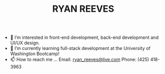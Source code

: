 <div id="header" align="center"><h1>RYAN REEVES</h1><br>
  
<img src="https://komarev.com/ghpvc/?username=your-github-username&style=flat-square&color=blue" alt=""/></div>

- 👀 I’m interested in front-end development, back-end development and UI/UX design.
- 🌱 I’m currently learning full-stack development at the University of Washington Bootcamp!
- 📫 How to reach me ...
  Email: ryan_reeves@live.com
  Phone: (425) 418-3963



<!---
rreeves1996/rreeves1996 is a ✨ special ✨ repository because its `README.md` (this file) appears on your GitHub profile.
You can click the Preview link to take a look at your changes.
--->
